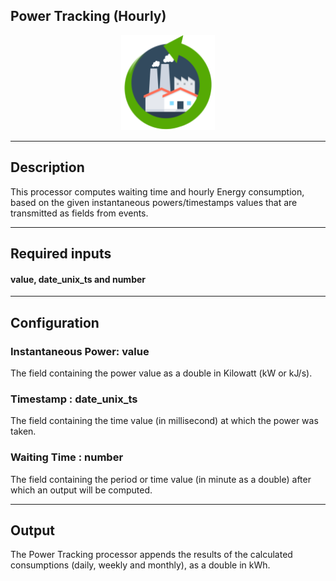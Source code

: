 <!--
  ~ Licensed to the Apache Software Foundation (ASF) under one or more
  ~ contributor license agreements.  See the NOTICE file distributed with
  ~ this work for additional information regarding copyright ownership.
  ~ The ASF licenses this file to You under the Apache License, Version 2.0
  ~ (the "License"); you may not use this file except in compliance with
  ~ the License.  You may obtain a copy of the License at
  ~
  ~    http://www.apache.org/licenses/LICENSE-2.0
  ~
  ~ Unless required by applicable law or agreed to in writing, software
  ~ distributed under the License is distributed on an "AS IS" BASIS,
  ~ WITHOUT WARRANTIES OR CONDITIONS OF ANY KIND, either express or implied.
  ~ See the License for the specific language governing permissions and
  ~ limitations under the License.
  ~
  -->

## Power Tracking (Hourly)

<p align="center"> 
    <img src="icon.png" width="150px;" class="pe-image-documentation"/>
</p>

***

## Description
This processor computes waiting time and hourly Energy consumption, based on the given instantaneous powers/timestamps values that are transmitted as fields from events.


***

## Required inputs
#### value, date_unix_ts and number

***

## Configuration
### Instantaneous Power: value
The field containing the power value as a double in Kilowatt (kW or kJ/s).
### Timestamp :  date_unix_ts
The field containing the time value (in millisecond) at which the power was taken.
### Waiting Time : number
The field containing the period or time value (in minute as a double) after which an output will be computed.

***

## Output
The Power Tracking processor appends the results of the calculated consumptions
(daily, weekly and monthly), as a double in kWh.
